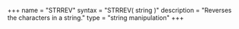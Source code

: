 +++
name = "STRREV"
syntax = "STRREV( string <STRING> )"
description = "Reverses the characters in a string."
type = "string manipulation"
+++

